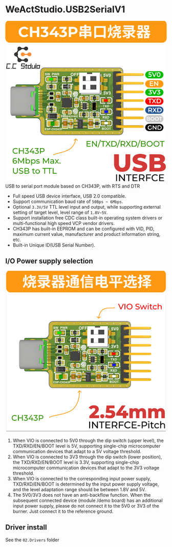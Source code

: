 # WeActStudio.USB2SerialV1
![](03.Picture/CH343P-V01_Top.png)
USB to serial port module based on CH343P, with RTS and DTR

* Full speed USB device interface, USB 2.0 compatible.
* Support communication baud rate of `50Bps ~ 6Mbps`.
* Optional `3.3V/5V` TTL level input and output, while supporting external setting of target level, level range of `1.8V~5V`.
* Support installation free CDC class built-in operating system drivers or multi-functional high speed VCP vendor drivers.
* CH343P has built-in EEPROM and can be configured with VID, PID, maximum current value, manufacturer and product information string, etc.
* Built-in Unique ID(USB Serial Number).

## I/O Power supply selection
![](03.Picture/CH343P-V01_VIO-Selection.png)
1. When VIO is connected to 5V0 through the dip switch (upper level), the TXD/RXD/EN/BOOT level is 5V, supporting single-chip microcomputer communication devices that adapt to a 5V voltage threshold.
2. When VIO is connected to 3V3 through the dip switch (lower position), the TXD/RXD/EN/BOOT level is 3.3V, supporting single-chip microcomputer communication devices that adapt to the 3V3 voltage threshold.
3. When VIO is connected to the corresponding input power supply, TXD/RXD/EN/BOOT is determined by the input power supply voltage, and the level adaptation range should be between 1.8V and 5V.
4. The 5V0/3V3 does not have an anti-backflow function. When the subsequent connected device (module /demo board) has an additional input power supply, please do not connect it to the 5V0 or 3V3 of the burner. Just connect it to the reference ground.

## Driver install
See the `02.Drivers` folder
